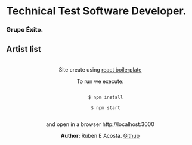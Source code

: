 # Technical Test Software Developer.
### Grupo Éxito.

## Artist list

<br />

<div align="center">
  <span>Site create using</span>
  <a href="https://github.com/react-boilerplate/react-boilerplate-typescript/">react boilerplate</a>

  <p>To run we execute:</P>

  <code>
    $ npm install
  </code>
  <code>
    $ npm start
  </code>

  <br />
  <p>and open in a browser http://localhost:3000</P>


  <strong>Author: </strong> Ruben E Acosta. <a href="https://github.com/Byhako">Githup</a>
</div>